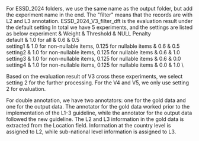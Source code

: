 For ESSD_2024 folders, we use the same name as the output folder, but add the experiment name in the end.
The "filter" means that the records are with L2 and L3 annotation.
ESSD_2024_V3_filter_dft is the evaluation result under the default setting
In total we have 5 experiments, and the settings are listed as below
experiment & Weight & Threshold & NULL Penalty \
default & 1.0 for all & 0.6 & 0.5\
setting1 & 1.0 for non-nullable items, 0.125 for nullable items & 0.6 & 0.5 \
setting2 & 1.0 for non-nullable items, 0.125 for nullable items & 0.6 & 1.0 \
setting3 & 1.0 for non-nullable items, 0.125 for nullable items & 0.6 & 0.0 \
setting4 & 1.0 for non-nullable items, 0.125 for nullable items & 0.0 & 1.0 \


Based on the evaluation result of V3 cross these experiments, we select setting 2 for the further processing.
For the V4 and V5, we only use setting 2 for evaluation.

For double annotation, we have two annotators: one for the gold data and one for the output data. The annotator for the gold data worked prior to the implementation of the L1-3 guideline, while the annotator for the output data followed the new guideline. The L2 and L3 information in the gold data is extracted from the Location field. Information at the country level is assigned to L2, while sub-national level information is assigned to L3.
